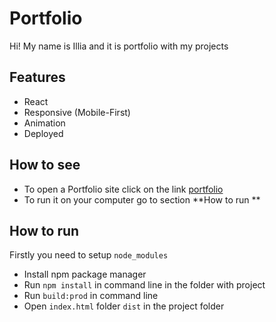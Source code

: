 # Portfolio

Hi! My name is Illia and it is portfolio with my projects

## Features

 - React
 - Responsive (Mobile-First)
 - Animation
 - Deployed

## How to see
 
 - To open a Portfolio site click on the link [portfolio](https://onegoodreas0n.github.io/Portfolio/)
 - To run it on your computer go to section **How to run **

## How to run

Firstly you need to setup `node_modules`

 - Install npm package manager
 - Run `npm install` in command line in the folder with project
 - Run `build:prod` in command line
 - Open `index.html` folder `dist` in the project folder
